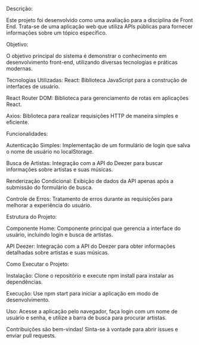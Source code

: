 Descrição:

Este projeto foi desenvolvido como uma avaliação para a disciplina de Front End. Trata-se de uma aplicação web que utiliza APIs públicas para fornecer informações sobre um tópico específico.

Objetivo:

O objetivo principal do sistema é demonstrar o conhecimento em desenvolvimento front-end, utilizando diversas tecnologias e práticas modernas.

Tecnologias Utilizadas:
React: Biblioteca JavaScript para a construção de interfaces de usuário.

React Router DOM: Biblioteca para gerenciamento de rotas em aplicações React.

Axios: Biblioteca para realizar requisições HTTP de maneira simples e eficiente.

Funcionalidades:

Autenticação Simples: Implementação de um formulário de login que salva o nome de usuário no localStorage.

Busca de Artistas: Integração com a API do Deezer para buscar informações sobre artistas e suas músicas.

Renderização Condicional: Exibição de dados da API apenas após a submissão do formulário de busca.

Controle de Erros: Tratamento de erros durante as requisições para melhorar a experiência do usuário.

Estrutura do Projeto:

Componente Home:
Componente principal que gerencia a interface do usuário, incluindo login e busca de artistas.

API Deezer: Integração com a API do Deezer para obter informações detalhadas sobre artistas e suas músicas.

Como Executar o Projeto:

Instalação: Clone o repositório e execute npm install para instalar as dependências.

Execução: Use npm start para iniciar a aplicação em modo de desenvolvimento.

Uso: Acesse a aplicação pelo navegador, faça login com um nome de usuário e senha, e utilize a barra de busca para procurar artistas.

Contribuições são bem-vindas! Sinta-se à vontade para abrir issues e enviar pull requests.

